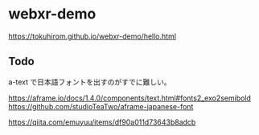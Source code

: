 # webxr-demo

https://tokuhirom.github.io/webxr-demo/hello.html


## Todo

a-text で日本語フォントを出すのがすでに難しい。

https://aframe.io/docs/1.4.0/components/text.html#fonts2_exo2semibold
https://github.com/studioTeaTwo/aframe-japanese-font


https://qiita.com/emuyuu/items/df90a011d73643b8adcb

